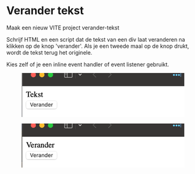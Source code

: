 # Verander tekst

Maak een nieuw VITE project verander-tekst

Schrijf HTML en een script dat de tekst van een div laat veranderen na klikken op de knop 'verander'. Als je een tweede maal op de knop drukt, wordt de tekst terug het originele.

Kies zelf of je een inline event handler of event listener gebruikt.

<figure><img src="../../.gitbook/assets/image (2).png" alt=""><figcaption></figcaption></figure>

<figure><img src="../../.gitbook/assets/image (3).png" alt=""><figcaption></figcaption></figure>

